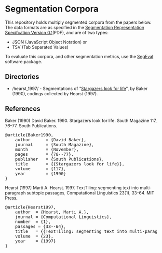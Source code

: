 Segmentation Corpora
====================

This repository holds multiply segmented corpora from the papers below.  The data formats are as specified in the [Segmentation Representation Specifcation Version 0.1](http://nlp.chrisfournier.ca/publications/pdf/fournier_segeval_spec_2012.pdf)(PDF), and are of two types:

- JSON (JavaScript Object Notation) or
- TSV (Tab Separated Values)

To evaluate this corpora, and other segmentation metrics, use the [SegEval](https://github.com/cfournie/segmentation.evaluation) software package.


Directories
-----------
- /hearst_1997/ - Segmentations of "[Stargazers look for life](https://github.com/downloads/cfournie/segmentation.corpora/stargazers_look_for_life.pdf)", by Baker (1990), codings collected by Hearst (1997).


References
----------

Baker (1990)	David Baker. 1990. Stargazers look for life. South Magazine 117, 76–77. South Publications.

<pre>
@article{Baker1990,
	author		= {David Baker},
	journal		= {South Magazine},
	month		= {November},
	pages		= {76--77},
	publisher	= {South Publications},
	title		= {{Stargazers look for life}},
	volume		= {117},
	year		= {1990}
}
</pre>

Hearst (1997)   Marti A. Hearst. 1997. TextTiling: segmenting text into multi-paragraph subtopic passages, Computational Linguistics 23(1), 33–64. MIT Press.

<pre>
@article{Hearst1997,
    author  = {Hearst, Marti A.},
    journal = {Computational Linguistics},
    number  = {1},
    passages = {33--64},
    title   = {{TextTiling: segmenting text into multi-paragraph subtopic passages}},
    volume  = {23},
    year    = {1997}
}
</pre>
